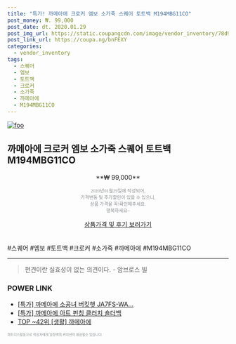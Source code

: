 ```yaml
--- 
title: "특가! 까메아에 크로커 엠보 소가죽 스퀘어 토트백 M194MBG11CO" 
post_money: ₩. 99,000 
post_date: dt. 2020.01.29 
post_img_url: https://static.coupangcdn.com/image/vendor_inventory/78d9/72ff87bb40fc79e87cca52e83d0cdb343cdb50a2ecb369ffdc56b224cb3f.jpg 
post_link_url: https://coupa.ng/bnFEXY 
categories: 
  - vendor_inventory 
tags: 
  - 스퀘어 
  - 엠보 
  - 토트백 
  - 크로커 
  - 소가죽 
  - 까메아에 
  - M194MBG11CO 
--- 
```

[![foo](https://static.coupangcdn.com/image/vendor_inventory/78d9/72ff87bb40fc79e87cca52e83d0cdb343cdb50a2ecb369ffdc56b224cb3f.jpg)](https://coupa.ng/bnFEXY) 

## 까메아에 크로커 엠보 소가죽 스퀘어 토트백 M194MBG11CO 
<p style="text-align: center;">**₩ 99,000**</p> 
<p style="text-align: center;"><span style="color: #898c8f; font-family: Georgia,Times,serif; font-size: 0.75em;">2020년01월29일에 작성되어, <br>가격변동 및 추가할인이 있을 수 있으니,<br> 상품 가격을 꼭!확인해주세요.<br>행복하세요~</span> 
</p>	 
<div markdown="0" style="text-align: center;"><a href="https://coupa.ng/bnFEXY" class="btn btn--success">상품가격 및 후기 보러가기</a></div> 
<br><br> 
  #스퀘어 #엠보 #토트백 #크로커 #소가죽 #까메아에 #M194MBG11CO 
<hr> 

> 편견이란 실효성이 없는 의견이다. - 암브로스 빌 


### POWER LINK

* <a href="https://blog.naver.com/sakai111/221790614776" target="_blank">[특가] 까메아에 소공녀 버킷햇 JA7FS-WA...</a>
* <a href="https://blog.naver.com/santokki14/221789705307" target="_blank">[특가] 까메아에 아트 펀칭 클러치 숄더백</a>
* <a href="https://blog.naver.com/an0733/221788575081" target="_blank"> TOP ~42위 [생활] 까메아에</a>

<span style="color: #898c8f; font-family: Georgia,Times,serif; font-size: 0.55em;">파트너스활동으로 작성자에게 일정액의 커미션이 제공될수 있습니다.</span> 
